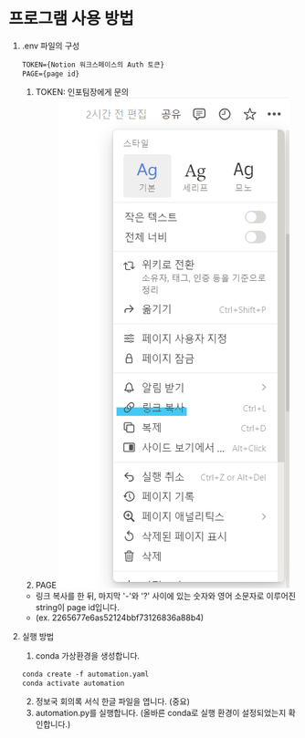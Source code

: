 # 프로그램 사용 방법

1. .env 파일의 구성

   ```
   TOKEN={Notion 워크스페이스의 Auth 토큰}
   PAGE={page id}
   ```

   1. TOKEN: 인포팀장에게 문의
   2. PAGE
      ![페이지 설정 참고 사진](page_id_description.png)

   - 링크 복사를 한 뒤, 마지막 '-'와 '?' 사이에 있는 숫자와 영어 소문자로 이루어진 string이 page id입니다.
   - (ex. 2265677e6as52124bbf73126836a88b4)

2. 실행 방법
   1. conda 가상환경을 생성합니다.
   ```
   conda create -f automation.yaml
   conda activate automation
   ```
   2. 정보국 회의록 서식 한글 파일을 엽니다. (중요)
   3. automation.py를 실행합니다. (올바른 conda로 실행 환경이 설정되었는지 확인합니다.)
